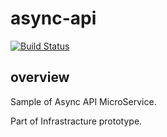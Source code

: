 # async-api

[![Build Status](https://snap-ci.com/irybakov/async-api/branch/master/build_image)](https://snap-ci.com/irybakov/async-api/branch/master)



## overview
Sample of Async API MicroService.

Part of Infrastracture prototype.
